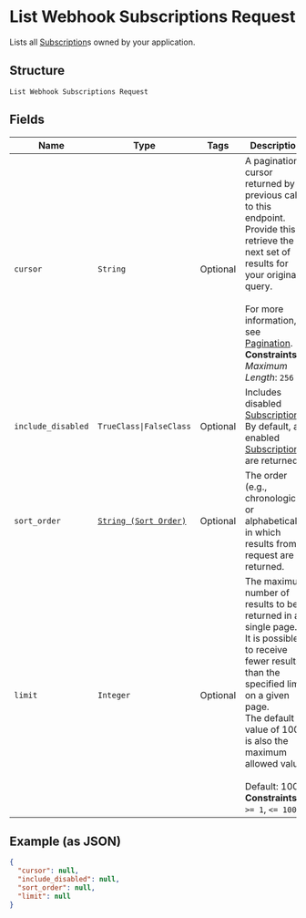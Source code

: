 
# List Webhook Subscriptions Request

Lists all [Subscription](../../doc/models/webhook-subscription.md)s owned by your application.

## Structure

`List Webhook Subscriptions Request`

## Fields

| Name | Type | Tags | Description |
|  --- | --- | --- | --- |
| `cursor` | `String` | Optional | A pagination cursor returned by a previous call to this endpoint.<br>Provide this to retrieve the next set of results for your original query.<br><br>For more information, see [Pagination](https://developer.squareup.com/docs/basics/api101/pagination).<br>**Constraints**: *Maximum Length*: `256` |
| `include_disabled` | `TrueClass\|FalseClass` | Optional | Includes disabled [Subscription](../../doc/models/webhook-subscription.md)s.<br>By default, all enabled [Subscription](../../doc/models/webhook-subscription.md)s are returned. |
| `sort_order` | [`String (Sort Order)`](../../doc/models/sort-order.md) | Optional | The order (e.g., chronological or alphabetical) in which results from a request are returned. |
| `limit` | `Integer` | Optional | The maximum number of results to be returned in a single page.<br>It is possible to receive fewer results than the specified limit on a given page.<br>The default value of 100 is also the maximum allowed value.<br><br>Default: 100<br>**Constraints**: `>= 1`, `<= 100` |

## Example (as JSON)

```json
{
  "cursor": null,
  "include_disabled": null,
  "sort_order": null,
  "limit": null
}
```

